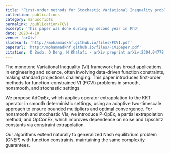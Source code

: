 ```yaml
---
title: "First-order methods for Stochastic Variational Inequality problems with Function Constraints"
collection: publications
category: manuscripts
permalink: /publication/FCVI
excerpt: 'This paper was done during my second year in PhD'
date: 2023-4-10
venue: 'arXiv'
slidesurl: 'http://mohammadkhf.github.io/files/FCVI.pdf'
paperurl: 'http://mohammadkhf.github.io/files/FCVIpaper.pdf'
citation: 'D Boob, Q Deng, M Khalafi - arXiv preprint arXiv:2304.04778, 2023'
---
```


The monotone Variational Inequality (VI) framework has broad applications in engineering and science, often involving data-driven function constraints, making standard projections challenging. This paper introduces first-order methods for function-constrained VI (FCVI) problems in smooth, nonsmooth, and stochastic settings.

We propose AdOpEx, which applies operator extrapolation to the KKT operator in smooth deterministic settings, using an adaptive two-timescale approach to ensure bounded multipliers and optimal convergence. For nonsmooth and stochastic VIs, we introduce P-OpEx, a partial extrapolation method, and OpConEx, which improves dependence on noise and Lipschitz constants via constraint extrapolation.

Our algorithms extend naturally to generalized Nash equilibrium problem (GNEP) with function constraints, maintaining the same complexity guarantees.
